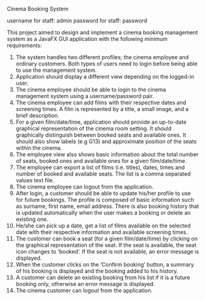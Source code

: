 Cinema Booking System

username for staff: admin
password for staff: password

This project aimed to design and implement a cinema booking management system as a JavaFX GUI application with the following minimum requirements:

1. The system handles two different profiles; the cinema employee and ordinary customers. Both types of users need to login before being able to use the management system.
2. Application should display a different view depending on the logged-in user.
3. The cinema employee should be able to login to the cinema management system using a username/password pair.
4. The cinema employee can add films with their respective dates and screening times. A film is represented by a title, a small image, and a brief description.
5. For a given film/date/time, application should provide an up-to-date graphical representation of the cinema room setting. It should graphically distinguish between booked seats and available ones. It should also show labels (e.g G13) and approximate position of the seats within the cinema.
6. The employee view also shows basic information about the total number of seats, booked ones and available ones for a given film/date/time.
7. The employee can export a list of films (i.e. titles), dates, times and number of booked and available seats. The list is a comma separated values text file.
8. The cinema employee can logout from the application.
9. After login, a customer should be able to update his/her profile to use for future bookings. The profile is composed of basic information such as surname, first name, email address. There is also booking history that is updated automatically when the user makes a booking or delete an existing one.
10. He/she can pick up a date, get a list of films available on the selected date with their respective information and available screening times.
11. The customer can book a seat (for a given film/date/time) by clicking on the graphical representation of the seat. If the seat is available, the seat icon changes to ‘booked’. If the seat is not available, an error message is displayed.
12. When the customer clicks on the ‘Confirm booking’ button, a summary of his booking is displayed and the booking added to his history.
13. A customer can delete an existing booking from his list if it is a future booking only, otherwise an error message is displayed.
14. The cinema customer can logout from the application.
